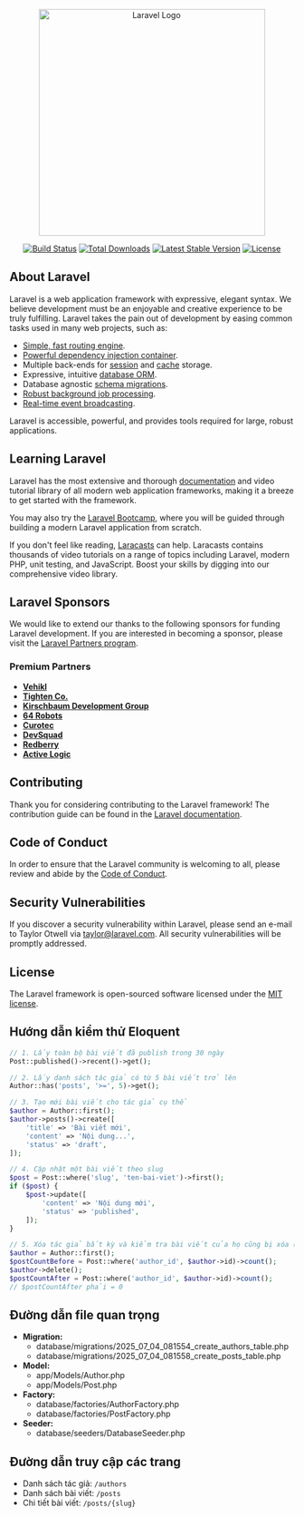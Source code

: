 <p align="center"><a href="https://laravel.com" target="_blank"><img src="https://raw.githubusercontent.com/laravel/art/master/logo-lockup/5%20SVG/2%20CMYK/1%20Full%20Color/laravel-logolockup-cmyk-red.svg" width="400" alt="Laravel Logo"></a></p>

<p align="center">
<a href="https://github.com/laravel/framework/actions"><img src="https://github.com/laravel/framework/workflows/tests/badge.svg" alt="Build Status"></a>
<a href="https://packagist.org/packages/laravel/framework"><img src="https://img.shields.io/packagist/dt/laravel/framework" alt="Total Downloads"></a>
<a href="https://packagist.org/packages/laravel/framework"><img src="https://img.shields.io/packagist/v/laravel/framework" alt="Latest Stable Version"></a>
<a href="https://packagist.org/packages/laravel/framework"><img src="https://img.shields.io/packagist/l/laravel/framework" alt="License"></a>
</p>

## About Laravel

Laravel is a web application framework with expressive, elegant syntax. We believe development must be an enjoyable and creative experience to be truly fulfilling. Laravel takes the pain out of development by easing common tasks used in many web projects, such as:

-   [Simple, fast routing engine](https://laravel.com/docs/routing).
-   [Powerful dependency injection container](https://laravel.com/docs/container).
-   Multiple back-ends for [session](https://laravel.com/docs/session) and [cache](https://laravel.com/docs/cache) storage.
-   Expressive, intuitive [database ORM](https://laravel.com/docs/eloquent).
-   Database agnostic [schema migrations](https://laravel.com/docs/migrations).
-   [Robust background job processing](https://laravel.com/docs/queues).
-   [Real-time event broadcasting](https://laravel.com/docs/broadcasting).

Laravel is accessible, powerful, and provides tools required for large, robust applications.

## Learning Laravel

Laravel has the most extensive and thorough [documentation](https://laravel.com/docs) and video tutorial library of all modern web application frameworks, making it a breeze to get started with the framework.

You may also try the [Laravel Bootcamp](https://bootcamp.laravel.com), where you will be guided through building a modern Laravel application from scratch.

If you don't feel like reading, [Laracasts](https://laracasts.com) can help. Laracasts contains thousands of video tutorials on a range of topics including Laravel, modern PHP, unit testing, and JavaScript. Boost your skills by digging into our comprehensive video library.

## Laravel Sponsors

We would like to extend our thanks to the following sponsors for funding Laravel development. If you are interested in becoming a sponsor, please visit the [Laravel Partners program](https://partners.laravel.com).

### Premium Partners

-   **[Vehikl](https://vehikl.com)**
-   **[Tighten Co.](https://tighten.co)**
-   **[Kirschbaum Development Group](https://kirschbaumdevelopment.com)**
-   **[64 Robots](https://64robots.com)**
-   **[Curotec](https://www.curotec.com/services/technologies/laravel)**
-   **[DevSquad](https://devsquad.com/hire-laravel-developers)**
-   **[Redberry](https://redberry.international/laravel-development)**
-   **[Active Logic](https://activelogic.com)**

## Contributing

Thank you for considering contributing to the Laravel framework! The contribution guide can be found in the [Laravel documentation](https://laravel.com/docs/contributions).

## Code of Conduct

In order to ensure that the Laravel community is welcoming to all, please review and abide by the [Code of Conduct](https://laravel.com/docs/contributions#code-of-conduct).

## Security Vulnerabilities

If you discover a security vulnerability within Laravel, please send an e-mail to Taylor Otwell via [taylor@laravel.com](mailto:taylor@laravel.com). All security vulnerabilities will be promptly addressed.

## License

The Laravel framework is open-sourced software licensed under the [MIT license](https://opensource.org/licenses/MIT).

## Hướng dẫn kiểm thử Eloquent

```php
// 1. Lấy toàn bộ bài viết đã publish trong 30 ngày
Post::published()->recent()->get();

// 2. Lấy danh sách tác giả có từ 5 bài viết trở lên
Author::has('posts', '>=', 5)->get();

// 3. Tạo mới bài viết cho tác giả cụ thể
$author = Author::first();
$author->posts()->create([
    'title' => 'Bài viết mới',
    'content' => 'Nội dung...',
    'status' => 'draft',
]);

// 4. Cập nhật một bài viết theo slug
$post = Post::where('slug', 'ten-bai-viet')->first();
if ($post) {
    $post->update([
        'content' => 'Nội dung mới',
        'status' => 'published',
    ]);
}

// 5. Xóa tác giả bất kỳ và kiểm tra bài viết của họ cũng bị xóa (cascade)
$author = Author::first();
$postCountBefore = Post::where('author_id', $author->id)->count();
$author->delete();
$postCountAfter = Post::where('author_id', $author->id)->count();
// $postCountAfter phải = 0
```

## Đường dẫn file quan trọng

-   **Migration:**
    -   database/migrations/2025_07_04_081554_create_authors_table.php
    -   database/migrations/2025_07_04_081558_create_posts_table.php
-   **Model:**
    -   app/Models/Author.php
    -   app/Models/Post.php
-   **Factory:**
    -   database/factories/AuthorFactory.php
    -   database/factories/PostFactory.php
-   **Seeder:**
    -   database/seeders/DatabaseSeeder.php

## Đường dẫn truy cập các trang

-   Danh sách tác giả: `/authors`
-   Danh sách bài viết: `/posts`
-   Chi tiết bài viết: `/posts/{slug}`
